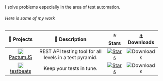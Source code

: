 I solve problems especially in the area of test automation.

###### Here is some of my work

| 🔭 Projects | 📄 Description | ⭐ Stars | ⚓️ Downloads |
|:-----------:|:--------------:|:-------:|:-----------:|
| [<img src="https://avatars.githubusercontent.com/u/76616193?s=200&v=4" height="18px" margin-top="2px"> PactumJS](https://github.com/pactumjs/pactum) | REST API testing tool for all levels in a test pyramid. | [![Stars](https://img.shields.io/github/stars/pactumjs/pactum?style=social)](https://github.com/pactumjs/pactum/stargazers) | ![Downloads](https://img.shields.io/npm/dt/pactum) |
| [<img src="https://avatars.githubusercontent.com/u/90547623?s=200&v=4" height="18px"> testbeats](https://github.com/test-results-reporter/testbeats) | Keep your tests in tune. | [![Stars](https://img.shields.io/github/stars/test-results-reporter/testbeats?style=social)](https://github.com/test-results-reporter/testbeats/stargazers) | ![Downloads](https://img.shields.io/npm/dt/test-results-reporter) |

